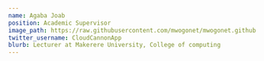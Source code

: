 ```yaml
---
name: Agaba Joab
position: Academic Supervisor
image_path: https://raw.githubusercontent.com/mwogonet/mwogonet.github.io/master/_staff_members/joab.jpg
twitter_username: CloudCannonApp
blurb: Lecturer at Makerere University, College of computing
---
```

